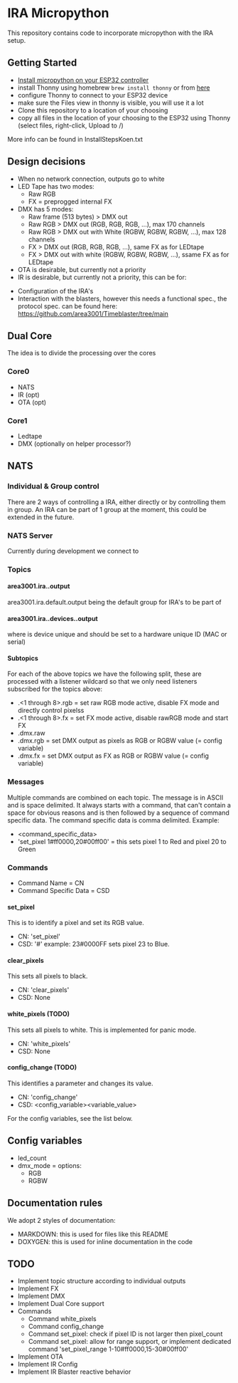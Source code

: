 # IRA Micropython
This repository contains code to incorporate micropython with the IRA setup.

## Getting Started
- [Install micropython on your ESP32 controller](https://docs.micropython.org/en/latest/esp32/tutorial/intro.html)
- install Thonny using homebrew `brew install thonny` or from [here](https://github.com/thonny/thonny/releases)
- configure Thonny to connect to your ESP32 device
- make sure the Files view in thonny is visible, you will use it a lot
- Clone this repository to a location of your choosing
- copy all files in the location of your choosing to the ESP32 using Thonny (select files, right-click, Upload to /)

More info can be found in InstallStepsKoen.txt

## Design decisions
- When no network connection, outputs go to white
- LED Tape has two modes:
  * Raw RGB
  * FX = preprogged internal FX
- DMX has 5 modes:
  * Raw frame (513 bytes) > DMX out
  * Raw RGB > DMX out (RGB, RGB, RGB, ...), max 170 channels
  * Raw RGB > DMX out with White (RGBW, RGBW, RGBW, ...), max 128 channels
  * FX > DMX out (RGB, RGB, RGB, ...), same FX as for LEDtape
  * FX > DMX out with white (RGBW, RGBW, RGBW, ...), ssame FX as for LEDtape
 - OTA is desirable, but currently not a priority
 - IR is desirable, but currently not a priority, this can be for:
  * Configuration of the IRA's
  * Interaction with the blasters, however this needs a functional spec., the protocol spec. can be found here: https://github.com/area3001/Timeblaster/tree/main

## Dual Core
The idea is to divide the processing over the cores

### Core0
- NATS
- IR (opt)
- OTA (opt)

### Core1
- Ledtape
- DMX (optionally on helper processor?)

## NATS
### Individual & Group control
There are 2 ways of controlling a IRA, either directly or by controlling them in group.
An IRA can be part of 1 group at the moment, this could be extended in the future.

### NATS Server
Currently during development we connect to 

### Topics
#### area3001.ira.<group>.output
area3001.ira.default.output being the default group for IRA's to be part of

#### area3001.ira.<group>.devices.<id>.output
where <id> is device unique and should be set to a hardware unique ID (MAC or serial)

#### Subtopics
For each of the above topics we have the following split, these are processed with a listener wildcard so that we only need listeners subscribed for the topics above:
- <topic>.<1 through 8>.rgb = set raw RGB mode active, disable FX mode and directly control pixelss
- <topic>.<1 through 8>.fx = set FX mode active, disable rawRGB mode and start FX
- <topic>.dmx.raw
- <topic>.dmx.rgb = set DMX output as pixels as RGB or RGBW value (= config variable)
- <topic>.dmx.fx = set DMX output as FX as RGB or RGBW value (= config variable)

### Messages
Multiple commands are combined on each topic.
The message is in ASCII and is space delimited.
It always starts with a command, that can't contain a space for obvious reasons and is then followed by a sequence of command specific data. The command specific data is comma delimited. Example:
- <command><space><command_specific_data>
- 'set_pixel 1#ff0000,20#00ff00' = this sets pixel 1 to Red and pixel 20 to Green

### Commands
- Command Name = CN
- Command Specific Data = CSD
  
#### set_pixel
This is to identify a pixel and set its RGB value.

- CN: 'set_pixel'
- CSD: '<pixel ID>#<Hex RGB value>' example: 23#0000FF sets pixel 23 to Blue.

#### clear_pixels
This sets all pixels to black.

- CN: 'clear_pixels'
- CSD: None

#### white_pixels (TODO)
This sets all pixels to white. This is implemented for panic mode.

- CN: 'white_pixels'
- CSD: None

#### config_change (TODO)
This identifies a parameter and changes its value.

- CN: 'config_change'
- CSD: <config_variable><comma><variable_value>

For the config variables, see the list below.

## Config variables
- led_count
- dmx_mode = options:
  * RGB
  * RGBW
  
## Documentation rules
We adopt 2 styles of documentation:
- MARKDOWN: this is used for files like this README
- DOXYGEN: this is used for inline documentation in the code

## TODO
- Implement topic structure according to individual outputs
- Implement FX
- Implement DMX
- Implement Dual Core support
- Commands  
  * Command white_pixels
  * Command config_change
  * Command set_pixel: check if pixel ID is not larger then pixel_count
  * Command set_pixel: allow for range support, or implement dedicated command 'set_pixel_range 1-10#ff0000,15-30#00ff00'
- Implement OTA
- Implement IR Config
- Implement IR Blaster reactive behavior   
